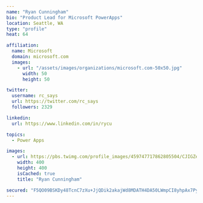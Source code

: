 ```yaml
---
name: "Ryan Cunningham"
bio: "Product Lead for Microsoft PowerApps"
location: Seattle, WA
type: "profile"
heat: 64

affiliation:
  name: Microsoft
  domain: microsoft.com
  images:
    - url: "/assets/images/organizations/microsoft.com-50x50.jpg"
      width: 50
      height: 50

twitter:
  username: rc_says
  url: https://twitter.com/rc_says
  followers: 2329

linkedin:
  url: https://www.linkedin.com/in/rycu

topics:
  - Power Apps

images:
  - url: https://pbs.twimg.com/profile_images/459747717862805504/CJIGZejd_400x400.png
    width: 400
    height: 400
    isCached: true
    title: "Ryan Cunningham"

secured: "F5QO09BSKDy48TcnC7zXu+JjQDik2akajWd8MDATH4DA50LWmpCI8yhpAx7PyiWkm5nKnUL4Bhz5iMTLI8+L6x9ngYMYvG2w3CMT5x7zudBTMNSS89J18xWNMtUlfPpAY475ZsUyB6KCagonk4Du/9SfPLo5BuVCw5ropilTen3Hn/KAcEmgxVR+ooj01nFzB+yaTLIyJ1F76u8GwHb3RIfnYLUXuXgAmXMoWfwquTh/4RK5PsV9nOxuSjYVixBHvCN3fOxEeizQvB8dWsn6/79PVRhEEwSknvGIxZHt19+Y7mwRfXjjGKCuZ5PkHjmY9w12XhDqIcB85Mf+DEjidNBKeLgCou8M0T0EKoG273TmazBr5YET0JvmnwwfCCXR+pss4Q0kjqNx1zZ27nevA7m2tiUCOWJvvhqJem3kf70=;Wr6kivyiYJHwkN7kOcEaDg=="
---
```


